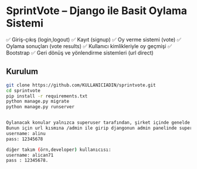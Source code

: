 #  SprintVote – Django ile Basit Oylama Sistemi
✅ Giriş-çıkış (login,logout)
✅ Kayıt (signup)
✅ Oy verme sistemi (vote)
✅ Oylama sonuçları (vote results)
✅ Kullanıcı kimlikleriyle oy geçmişi
✅ Bootstrap
✅ Geri dönüş ve yönlendirme sistemleri (url direct)
## Kurulum

```bash
git clone https://github.com/KULLANICIADIN/sprintvote.git
cd sprintvote
pip install -r requirements.txt
python manage.py migrate
python manage.py runserver


Oylanacak konular yalnızca superuser tarafından, şirket içinde genelde (teamlead, analyst) gibi pozisyonlara özel hesapla oluşturulabilir.
Bunun için url kısmına /admin ile girip djangonun admin panelinde superuser bilgileri;
username: alinu
pass: 12345678

diğer takım (örn,developer) kullanıcısı:
username: alican71
pass : 12345678.
